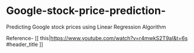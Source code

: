 # Google-stock-price-prediction-
Predicting Google stock prices using Linear Regression Algorithm

Reference- [[ this|https://www.youtube.com/watch?v=r4mwkS2T9aI&t=6s #header_title ]]

